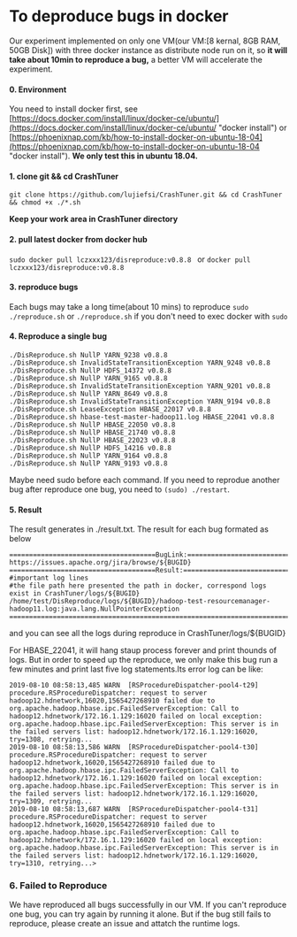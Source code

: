 # To deproduce bugs in docker

Our experiment implemented on only one VM(our VM:[8 kernal, 8GB RAM, 50GB Disk]) with three docker instance as distribute node run on it, so **it will take about 10min to reproduce a bug,** a better VM will accelerate the experiment.
#### 0. Environment
You need to install docker first, see [https://docs.docker.com/install/linux/docker-ce/ubuntu/](https://docs.docker.com/install/linux/docker-ce/ubuntu/ "docker install") or [https://phoenixnap.com/kb/how-to-install-docker-on-ubuntu-18-04](https://phoenixnap.com/kb/how-to-install-docker-on-ubuntu-18-04 "docker install").
**We only test this in ubuntu 18.04.**

#### 1. clone git && cd CrashTuner
`git clone https://github.com/lujiefsi/CrashTuner.git && cd CrashTuner && chmod +x ./*.sh`

**Keep your work area in CrashTuner directory**
#### 2. pull latest docker from docker hub
`sudo docker pull lczxxx123/disreproduce:v0.8.8 ` or `docker pull lczxxx123/disreproduce:v0.8.8`
#### 3. reproduce bugs
Each bugs may take a long time(about 10 mins) to reproduce
`sudo ./reproduce.sh` 
or `./reproduce.sh` if you don&apos;t need to exec docker with `sudo`
#### 4. Reproduce a single bug

	./DisReproduce.sh NullP YARN_9238 v0.8.8
	./DisReproduce.sh InvalidStateTransitionException YARN_9248 v0.8.8
	./DisReproduce.sh NullP HDFS_14372 v0.8.8
	./DisReproduce.sh NullP YARN_9165 v0.8.8
	./DisReproduce.sh InvalidStateTransitionException YARN_9201 v0.8.8
	./DisReproduce.sh NullP YARN_8649 v0.8.8
	./DisReproduce.sh InvalidStateTransitionException YARN_9194 v0.8.8
	./DisReproduce.sh LeaseException HBASE_22017 v0.8.8
	./DisReproduce.sh hbase-test-master-hadoop11.log HBASE_22041 v0.8.8
	./DisReproduce.sh NullP HBASE_22050 v0.8.8
	./DisReproduce.sh NullP HBASE_21740 v0.8.8
	./DisReproduce.sh NullP HBASE_22023 v0.8.8
	./DisReproduce.sh NullP HDFS_14216 v0.8.8
	./DisReproduce.sh NullP YARN_9164 v0.8.8
	./DisReproduce.sh NullP YARN_9193 v0.8.8	
Maybe need sudo before each command.
If you need to reprodue another bug after reproduce one bug, you need to `(sudo) ./restart`.
	
#### 5. Result
The result generates in ./result.txt. The result for each bug formated as below

    =====================================BugLink:==========================================
    https://issues.apache.org/jira/browse/${BUGID}
    =====================================Result:===========================================
    #important log lines 
	#the file path here presented the path in docker, correspond logs exist in CrashTuner/logs/${BUGID}
	/home/test/DisReproduce/logs/${BUGID}/hadoop-test-resourcemanager-hadoop11.log:java.lang.NullPointerException
    =======================================================================================
	
and you can see all the logs during reproduce in CrashTuner/logs/${BUGID}

For HBASE_22041, it will hang staup process forever and print thounds of logs. But in order to speed up the reproduce, we only make this bug run a few minutes and print last five log statements.Its error log can be like:
```
2019-08-10 08:58:13,485 WARN  [RSProcedureDispatcher-pool4-t29] procedure.RSProcedureDispatcher: request to server hadoop12.hdnetwork,16020,1565427268910 failed due to org.apache.hadoop.hbase.ipc.FailedServerException: Call to hadoop12.hdnetwork/172.16.1.129:16020 failed on local exception: org.apache.hadoop.hbase.ipc.FailedServerException: This server is in the failed servers list: hadoop12.hdnetwork/172.16.1.129:16020, try=1308, retrying...
2019-08-10 08:58:13,586 WARN  [RSProcedureDispatcher-pool4-t30] procedure.RSProcedureDispatcher: request to server hadoop12.hdnetwork,16020,1565427268910 failed due to org.apache.hadoop.hbase.ipc.FailedServerException: Call to hadoop12.hdnetwork/172.16.1.129:16020 failed on local exception: org.apache.hadoop.hbase.ipc.FailedServerException: This server is in the failed servers list: hadoop12.hdnetwork/172.16.1.129:16020, try=1309, retrying...
2019-08-10 08:58:13,687 WARN  [RSProcedureDispatcher-pool4-t31] procedure.RSProcedureDispatcher: request to server hadoop12.hdnetwork,16020,1565427268910 failed due to org.apache.hadoop.hbase.ipc.FailedServerException: Call to hadoop12.hdnetwork/172.16.1.129:16020 failed on local exception: org.apache.hadoop.hbase.ipc.FailedServerException: This server is in the failed servers list: hadoop12.hdnetwork/172.16.1.129:16020, try=1310, retrying...>
```

### 6. Failed to Reproduce
We have reproduced all bugs successfully in our VM. If you can't reproduce one bug, you can try again by running it alone. But if the bug still fails to reproduce, please create an issue and attatch the runtime logs. 